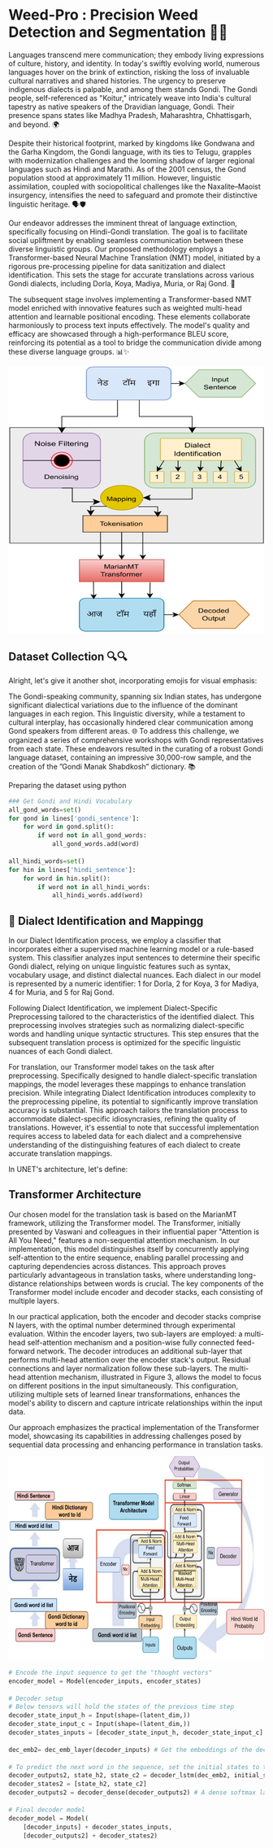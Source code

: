# Weed-Pro :  Precision Weed Detection and Segmentation 🌱🌱 

Languages transcend mere communication; they embody living expressions of culture, history, and identity. In today's swiftly evolving world, numerous languages hover on the brink of extinction, risking the loss of invaluable cultural narratives and shared histories. The urgency to preserve indigenous dialects is palpable, and among them stands Gondi. The Gondi people, self-referenced as "Koitur," intricately weave into India's cultural tapestry as native speakers of the Dravidian language, Gondi. Their presence spans states like Madhya Pradesh, Maharashtra, Chhattisgarh, and beyond. 🌍

Despite their historical footprint, marked by kingdoms like Gondwana and the Garha Kingdom, the Gondi language, with its ties to Telugu, grapples with modernization challenges and the looming shadow of larger regional languages such as Hindi and Marathi. As of the 2001 census, the Gond population stood at approximately 11 million. However, linguistic assimilation, coupled with sociopolitical challenges like the Naxalite–Maoist insurgency, intensifies the need to safeguard and promote their distinctive linguistic heritage. 🗣️🛡️

Our endeavor addresses the imminent threat of language extinction, specifically focusing on Hindi-Gondi translation. The goal is to facilitate social upliftment by enabling seamless communication between these diverse linguistic groups. Our proposed methodology employs a Transformer-based Neural Machine Translation (NMT) model, initiated by a rigorous pre-processing pipeline for data sanitization and dialect identification. This sets the stage for accurate translations across various Gondi dialects, including Dorla, Koya, Madiya, Muria, or Raj Gond. 🚀

The subsequent stage involves implementing a Transformer-based NMT model enriched with innovative features such as weighted multi-head attention and learnable positional encoding. These elements collaborate harmoniously to process text inputs effectively. The model's quality and efficacy are showcased through a high-performance BLEU score, reinforcing its potential as a tool to bridge the communication divide among these diverse language groups. 📊✨

<img src = Conceptuall-1.png  width = "700" height = "525">


## Dataset Collection 🔍🔍


Alright, let's give it another shot, incorporating emojis for visual emphasis:


The Gondi-speaking community, spanning six Indian states, has undergone significant dialectical variations due to the influence of the dominant languages in each region. This linguistic diversity, while a testament to cultural interplay, has occasionally hindered clear communication among Gond speakers from different areas. 🌐 To address this challenge, we organized a series of comprehensive workshops with Gondi representatives from each state. These endeavors resulted in the curating of a robust Gondi language dataset, containing an impressive 30,000-row sample, and the creation of the ”Gondi Manak Shabdkosh” dictionary. 📚

Preparing the dataset using python
```python
### Get Gondi and Hindi Vocabulary
all_gond_words=set()
for gond in lines['gondi_sentence']:
    for word in gond.split():
        if word not in all_gond_words:
            all_gond_words.add(word)

all_hindi_words=set()
for hin in lines['hindi_sentence']:
    for word in hin.split():
        if word not in all_hindi_words:
            all_hindi_words.add(word)
```

## 🎯 Dialect Identification and Mappingg

In our Dialect Identification process, we employ a classifier that incorporates either a supervised machine learning model or a rule-based system. This classifier analyzes input sentences to determine their specific Gondi dialect, relying on unique linguistic features such as syntax, vocabulary usage, and distinct dialectal nuances. Each dialect in our model is represented by a numeric identifier: 1 for Dorla, 2 for Koya, 3 for Madiya, 4 for Muria, and 5 for Raj Gond.

Following Dialect Identification, we implement Dialect-Specific Preprocessing tailored to the characteristics of the identified dialect. This preprocessing involves strategies such as normalizing dialect-specific words and handling unique syntactic structures. This step ensures that the subsequent translation process is optimized for the specific linguistic nuances of each Gondi dialect.

For translation, our Transformer model takes on the task after preprocessing. Specifically designed to handle dialect-specific translation mappings, the model leverages these mappings to enhance translation precision. While integrating Dialect Identification introduces complexity to the preprocessing pipeline, its potential to significantly improve translation accuracy is substantial. This approach tailors the translation process to accommodate dialect-specific idiosyncrasies, refining the quality of translations. However, it's essential to note that successful implementation requires access to labeled data for each dialect and a comprehensive understanding of the distinguishing features of each dialect to create accurate translation mappings.

In UNET's architecture, let's define:

## Transformer Architecture
Our chosen model for the translation task is based on the MarianMT framework, utilizing the Transformer model. The Transformer, initially presented by Vaswani and colleagues in their influential paper "Attention is All You Need," features a non-sequential attention mechanism. In our implementation, this model distinguishes itself by concurrently applying self-attention to the entire sequence, enabling parallel processing and capturing dependencies across distances. This approach proves particularly advantageous in translation tasks, where understanding long-distance relationships between words is crucial. The key components of the Transformer model include encoder and decoder stacks, each consisting of multiple layers.

In our practical application, both the encoder and decoder stacks comprise N layers, with the optimal number determined through experimental evaluation. Within the encoder layers, two sub-layers are employed: a multi-head self-attention mechanism and a position-wise fully connected feed-forward network. The decoder introduces an additional sub-layer that performs multi-head attention over the encoder stack's output. Residual connections and layer normalization follow these sub-layers. The multi-head attention mechanism, illustrated in Figure 3, allows the model to focus on different positions in the input simultaneously. This configuration, utilizing multiple sets of learned linear transformations, enhances the model's ability to discern and capture intricate relationships within the input data.

Our approach emphasizes the practical implementation of the Transformer model, showcasing its capabilities in addressing challenges posed by sequential data processing and enhancing performance in translation tasks.


<img src = Transform-1.png  width = "800" height = "400">





```python
# Encode the input sequence to get the "thought vectors"
encoder_model = Model(encoder_inputs, encoder_states)

# Decoder setup
# Below tensors will hold the states of the previous time step
decoder_state_input_h = Input(shape=(latent_dim,))
decoder_state_input_c = Input(shape=(latent_dim,))
decoder_states_inputs = [decoder_state_input_h, decoder_state_input_c]

dec_emb2= dec_emb_layer(decoder_inputs) # Get the embeddings of the decoder sequence

# To predict the next word in the sequence, set the initial states to the states from the previous time step
decoder_outputs2, state_h2, state_c2 = decoder_lstm(dec_emb2, initial_state=decoder_states_inputs)
decoder_states2 = [state_h2, state_c2]
decoder_outputs2 = decoder_dense(decoder_outputs2) # A dense softmax layer to generate prob dist. over the target vocabulary

# Final decoder model
decoder_model = Model(
    [decoder_inputs] + decoder_states_inputs,
    [decoder_outputs2] + decoder_states2)

```


